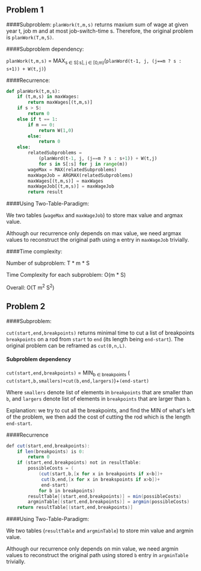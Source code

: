 ## Problem 1

####Subproblem:
 `planWork(t,m,s)` returns maxium sum of wage at given year t, job m and at most job-switch-time s. Therefore, the original problem is `planWork(T,m,S)`.

####Subproblem dependency:

`planWork(t,m,s)` = MAX<sub>s ∈ S[:s], j ∈ [0,m)</sub>(`planWord(t-1, j, (j==m ? s : s+1)) + W(t,j)`) 

####Recurrence: 

```python
def planWork(t,m,s):
	if (t,m,s) in maxWages:
		return maxWages[(t,m,s)]
	if s > S:
		return 0
	else if t == 1:
		if m == 0: 
			return W(1,0)
		else:
			return 0
	else:
		relatedSubproblems = 
        	(planWord(t-1, j, (j==m ? s : s+1)) + W(t,j)
        	for s in S[:s] for j in range(m))
		wageMax = MAX(relatedSubproblems)
        maxWageJob = ARGMAX(relatedSubproblems)
        maxWages[(t,m,s)] = maxWages
        maxWageJob[(t,m,s)] = maxWageJob
        return result
```

####Using Two-Table-Paradigm:

​We two tables (`wageMax` and `maxWageJob`) to store max value and argmax value. 

Although our recurrence only depends on max value, we need argmax values to reconstruct the original path using `m` entry in `maxWageJob` trivially. 

####Time complexity: 

​Number of subproblem: T \* m \* S

Time Complexity for each subproblem: O(m * S)

Overall: O(T m<sup>2</sup> S<sup>2</sup>)

## Problem 2

####Subproblem:

`cut(start,end,breakpoints)` returns minimal time to cut a list of breakpoints `breakpoints` on a rod from `start` to `end` (its length being `end-start`). The original problem can be reframed as `cut(0,n,L)`.

#### Subproblem dependency

`cut(start,end,breakpoints)` = MIN<sub>b ∈ breakpoints</sub> (
`cut(start,b,smallers)+cut(b,end,largers)`)+`(end-start)`

Where `smallers` denote list of elements in `breakpoints` that are smaller than `b`, and `largers` denote list of elements in `breakpoints` that are larger than `b`. 

Explanation: we try to cut all the breakpoints, and find the MIN of what's left of the problem, we then add the cost of cutting the rod which is the length `end-start`.

####Recurrence
```java
def cut(start,end,breakpoints):
	if len(breakpoints) is 0:
		return 0
	if (start,end,breakpoints) not in resultTable:
		possibleCosts = (
			(cut(start,b,[x for x in breakpoints if x<b])+
			 cut(b,end,[x for x in breakspoints if x>b])+
			 end-start)
			for b in breakpoints)
		resultTable[(start,end,breakpoints)] = min(possibleCosts)
		argminTable[(start,end,breakpoints)] = argmin(possibleCosts)
	return resultTable[(start,end,breakpoints)] 
```
####Using Two-Table-Paradigm:

​We two tables (`resultTable` and `argminTable`) to store min value and argmin value. 

Although our recurrence only depends on min value, we need argmin values to reconstruct the original path using stored `b` entry in `argminTable` trivially. 














